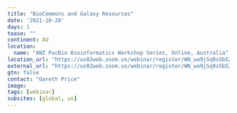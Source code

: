 ```yaml
---
title: "BioCommons and Galaxy Resources"
date: '2021-10-28'
days: 1
tease: ""
continent: AU
location:
  name: "ANZ PacBio Bioinformatics Workshop Series, Online, Australia"
location_url: "https://us02web.zoom.us/webinar/register/WN_wa9jSq9sSbS2vZ9uZi0jdg"
external_url: "https://us02web.zoom.us/webinar/register/WN_wa9jSq9sSbS2vZ9uZi0jdg"
gtn: false
contact: "Gareth Price"
image: 
tags: [webinar]
subsites: [global, us]
---
```

